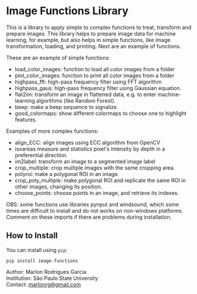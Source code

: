# Image Functions Library

This is a library to apply simple to complex functions to treat, transform and
prepare images. This library helps to prepare image data for machine learning,
for example, but also helps in simple functions, like image transformation,
loading, and printing. Next are an example of functions.


These are an example of simple functions:
- load_color_images: function to load all color images from a folder
- plot_color_images: function to print all color images from a folder
- highpass_fft: high-pass frequency filter using FFT algorithm
- highpass_gaus: high-pass frequency filter using Gaussian equation.
- flat2im: transform an image in flattened data, e.g. to enter machine-learning
algorithms (like Random Forest).
- beep: make a beep sequence to signalize.
- good_colormaps: show different colormaps to choose one to highlight features.


Examples of more complex functions:
- align_ECC: align images using ECC algorithm from OpenCV
- isoareas measure and statistics pixel's intensity by depth in a preferential
direction.
- im2label: transform an image to a segmented image label
- crop_multiple: crop multiple images with the same cropping area.
- polyroi: make a polygonal ROI in an image.
- crop_poly_multiple: make polygonal ROI and replicate the same ROI in other
images, changing its position.
- choose_points: choose points in an image, and retrieve its indexes.

OBS: some functions use libraries pynput and windsound, which some times are
difficult to install and do not works on non-windows platforms. Comment on
these imports if there are problems during installation.

## How to Install

You can install using `pip`:
```
pip install image-functions
```

Author: Marlon Rodrigues Garcia  
Institution:  São Paulo State University  
Contact: marlonrg@gmail.com
